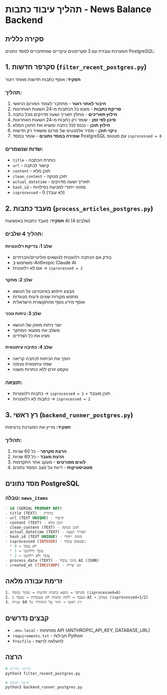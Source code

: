 # תהליך עיבוד כתבות - News Balance Backend

## סקירה כללית
המערכת עובדת עם 3 סקריפטים עיקריים שמתחברים למסד נתונים PostgreSQL:

## 1. סקרפר חדשות (`filter_recent_postgres.py`)
**תפקיד:** אוסף כתבות חדשות מאתר רוטר

### תהליך:
1. **חיבור לאתר רוטר** - מתחבר לעמוד הפורום הראשי
2. **סריקת כתבות** - מוצא כל הכתבות מ-24 השעות האחרונות
3. **חילוץ תאריכים** - מחלץ תאריך ושעה מדויקים מכל כתבה
4. **סינון לפי זמן** - שומר רק כתבות מ-24 השעות האחרונות
5. **חילוץ תוכן** - נכנס לכל כתבה ומוציא את התוכן המלא
6. **ניקוי תוכן** - מסיר אלמנטים של פורום ומשאיר רק חדשות
7. **שמירה במסד נתונים** - שומר במסד PostgreSQL עם סטטוס `isprocessed = 0`

### שדות שנשמרים:
- `title` - כותרת הכתבה
- `url` - קישור לכתבה
- `content` - תוכן מלא
- `clean_content` - תוכן מנוקה
- `actual_datetime` - תאריך ושעה מדויקים
- `hash_id` - מזהה ייחודי למניעת כפילויות
- `isprocessed` - 0 (לא עובד)

## 2. מעבד כתבות (`process_articles_postgres.py`)
**תפקיד:** מעבד כתבות באמצעות AI (4 שלבים)

### תהליך 4 שלבים:

#### שלב 1: בדיקת רלוונטיות
- בודק אם הכתבה רלוונטית לנושאים פוליטיים/חברתיים
- משתמש ב-Anthropic Claude AI
- אם לא רלוונטית → `isprocessed = 2`

#### שלב 2: מחקר
- מבצע חיפוש באינטרנט על הנושא
- מחפש מקורות שונים ודעות מנוגדות
- אוסף מידע נוסף מהתקשורת הישראלית

#### שלב 3: ניתוח טכני
- יוצר ניתוח מאוזן של הנושא
- משלב את ממצאי המחקר
- מציג את כל הצדדים

#### שלב 4: כתיבה עיתונאית
- הופך את הניתוח לכתבה קריאה
- שפה עיתונאית נעימה
- טקסט זורם ללא כותרות משנה

### תוצאה:
- כתבות רלוונטיות → `isprocessed = 1` + תוכן מעובד
- כתבות לא רלוונטיות → `isprocessed = 2`

## 3. רץ ראשי (`backend_runner_postgres.py`)
**תפקיד:** מריץ את המערכת ברציפות

### תהליך:
1. **הרצת סקרפר** - כל 60 שניות
2. **הרצת מעבד** - כל 60 שניות
3. **לוגים מפורטים** - מעקב אחר התקדמות
4. **סטטיסטיקות** - דיווח על מצב המסד נתונים

## מסד נתונים PostgreSQL

### טבלה: `news_items`
```sql
- id (SERIAL PRIMARY KEY)
- title (TEXT) - כותרת
- url (TEXT UNIQUE) - קישור
- content (TEXT) - תוכן מלא
- clean_content (TEXT) - תוכן מנוקה
- actual_datetime (TEXT) - תאריך ושעה
- hash_id (TEXT UNIQUE) - מזהה ייחודי
- isprocessed (INTEGER) - סטטוס עיבוד:
  * 0 = לא עובד
  * 1 = עובד ורלוונטי
  * 2 = עובד ולא רלוונטי
- process_data (TEXT) - נתוני עיבוד AI (JSON)
- created_at (TIMESTAMP) - זמן יצירה
```

## זרימת עבודה מלאה

```
1. סקרפר → מוצא כתבות חדשות → שומר במסד (isprocessed=0)
2. מעבד → לוקח כתבות לא מעובדות → מעבד ב-AI → מעדכן (isprocessed=1/2)
3. רץ ראשי → חוזר על התהליך כל 60 שניות
```

## קבצים נדרשים
- `.env.local` - מפתחות API (ANTHROPIC_API_KEY, DATABASE_URL)
- `requirements.txt` - חבילות Python
- `Procfile` - להעלאה לרשת

## הרצה
```bash
# בדיקה מהירה
python3 filter_recent_postgres.py

# הרצה רציפה
python3 backend_runner_postgres.py
```
